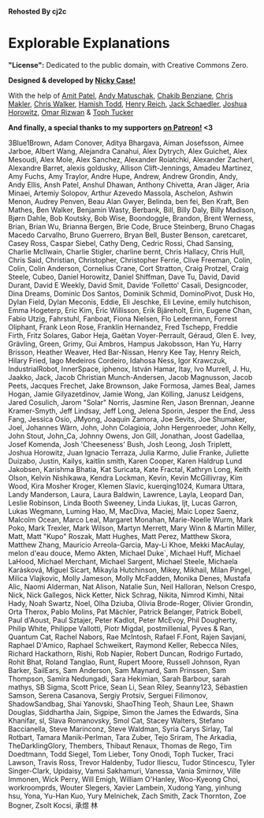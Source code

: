 **Rehosted By cj2c**
# Explorable Explanations

**"License":** Dedicated to the public domain, with Creative Commons Zero.

**Designed & developed by [Nicky Case!](https://www.patreon.com/ncase)**

With the help of [Amit Patel](http://www.redblobgames.com/),
[Andy Matuschak](https://andymatuschak.org/), 
[Chakib Benziane](https://github.com/sp4ke), 
[Chris Makler](https://economics.stanford.edu/people/chris-makler), 
[Chris Walker](http://polytrope.com/), 
[Hamish Todd](https://hamishtodd1.github.io/), 
[Henry Reich](https://www.youtube.com/user/minutephysics), 
[Jack Schaedler](https://jackschaedler.github.io/), 
[Joshua Horowitz](http://joshuahhh.com/), 
[Omar Rizwan](https://rsnous.com/) &
[Toph Tucker](http://www.tophtucker.com/)

**And finally, a special thanks to my supporters [on Patreon!](https://www.patreon.com/ncase) <3**

3Blue1Brown, Adam Conover, Aditya Bhargava, Aiman Josefsson, Aimee Jarboe, Albert Wang, Alejandra Canahui, Alex Dytrych, Alex Guichet, Alex Mesoudi, Alex Mole, Alex Sanchez, Alexander Roiatchki, Alexander Zacherl, Alexandre Barret, alexis goldusky, Allison Clift-Jennings, Amadeu Martinez, Amy Fuchs, Amy Traylor, Andre Hupe, Andrew, Andrew Grondin, Andy, Andy Ellis, Ansh Patel, Anshul Dhawan, Anthony Chivetta, Aran Jäger, Aria Minaei, Artemiy Solopov, Arthur Azevedo Massola, Aschelon, Ashwin Menon, Audrey Penven, Beau Alan Gwyer, Belinda, ben fei, Ben Kraft, Ben Mathes, Ben Walker, Benjamin Wasty, Berbank, Bill, Billy Daly, Billy Madison, Bjørn Dahle, Bob Koutsky, Bob Wise, Boondoggle, Brandon, Brent Werness, Brian, Brian Wu, Brianna Bergen, Brie Code, Bruce Steinberg, Bruno Chagas Macedo Carvalho, Bruno Guerrero, Bryan Bell, Buster Benson, caretcaret, Casey Ross, Caspar Siebel, Cathy Deng, Cedric Rossi, Chad Sansing, Charlie McIlwain, Charlie Stigler, charline bernt, Chris Hallacy, Chris Hull, Chris Said, Christian, Christopher, Christopher Ferrie, Clive Freeman, Colin, Colin, Colin Anderson, Cornelius Crane, Cort Stratton, Craig Protzel, Craig Steele, Cubeo, Daniel Horowitz, Daniel Shiffman, Dave Tu, David, David Durant, David E Weekly, David Smit, Davide 'Folletto' Casali, Designcoder, Dina Dreams, Dominic Dos Santos, Dominik Schmid, DominoPivot, Dusk Ho, Dylan Field, Dylan Meconis, Eddie, Eli Jeschke, Eli Levine, emily hutchison, Emma Hogeterp, Eric Kim, Eric Willisson, Erik Bjäreholt, Erin, Eugene Chan, Fabio Utzig, Fahrstuhl, Fanboat, Fiona Nielsen, Flo Ledermann, Forrest Oliphant, Frank Leon Rose, Franklin Hernandez, Fred Tschepp, Freddie Firth, Fritz Solares, Gabor Heja, Gaëtan Voyer-Perrault, Géraud, Glen E. Ivey, Grävling, Green, Grimy, Gui Ambros, Hampus Jakobsson, Han Yu, Harry Brisson, Heather Weaver, Hed Bar-Nissan, Henry Kee Tay, Henry Reich, Hilary Fried, Iago Medeiros Cordeiro, Idahosa Ness, Igor Krawczuk, IndustrialRobot, InnerSpace, iphenox, István Hamar, Itay, Ivo Murrell, J. Hu, Jaakko, Jack, Jacob Christian Munch-Andersen, Jacob Magnusson, Jacob Peets, Jacques Frechet, Jake Brownson, Jake Formosa, James Beal, James Hogan, Jamie Gilyazetdinov, Jamie Wong, Jan Kölling, Janusz Leidgens, Jared Cosulich, Jarom "Solar" Norris, Jasmine Ren, Jason Brennan, Jeanne Kramer-Smyth, Jeff Lindsay, Jeff Long, Jelena Sporin, Jesper the End, Jess Fang, Jessica Osio, JMyong, Joaquin Zamora, Joe Sevits, Joe Shumaker, Joel, Johannes Wärn, John, John Colagioia, John Hergenroeder, John Kelly, John Stout, John_Ca, Johnny Owens, Jon Gill, Jonathan, Joost Gadellaa, Josef Komenda, Josh 'Cheeseness' Bush, Josh Leong, Josh Triplett, Joshua Horowitz, Juan Ignacio Terraza, Julia Karmo, Julie Franke, Juliette Duizabo, Justin, Kailys, kaitlin smith, Karen Cooper, Karen Haldrup Lund Jakobsen, Karishma Bhatia, Kat Suricata, Kate Fractal, Kathryn Long, Keith Olson, Kelvin Nishikawa, Kendra Lockman, Kevin, Kevin McGillivray, Kim Wood, Kira Mosher Kroger, Klemen Slavic, kuerqing1024, Kumara Uttara, Landy Manderson, Laura, Laura Baldwin, Lawrence, Layla, Leopard Dan, Leslie Robinson, Linda Booth Sweeney, Linda Liukas, ljt, Lucas Garron, Lukas Wegmann, Luming Hao, M, MacDiva, Maciej, Maic Lopez Saenz, Malcolm Ocean, Marco Leal, Margaret Monahan, Marie-Noelle Wurm, Mark Poko, Mark Trexler, Mark Wilson, Martyn Merrett, Mary Winn & Martin Miller, Matt, Matt "Kupo" Roszak, Matt Hughes, Matt Perez, Matthew Skora, Matthew Zhang, Mauricio Arreola-Garcia, May-Li Khoe, Mekki MacAulay, melon d'eau douce, Memo Akten, Michael Duke`, Michael Huff, Michael LaHood, Michael Merchant, Michael Sargent, Michael Steele, Michaela Karásková, Miguel Sicart, Mikayla Hutchinson, Mikey, Mikhail, Milan Pingel, Milica Vlajkovic, Molly Jameson, Molly McFadden, Monika Denes, Mustafa Alic, Naomi Alderman, Nat Alison, Natalie Sun, Neil Halloran, Nelson Crespo, Nick, Nick Gallegos, Nick Ketter, Nick Schrag, Nikita, Nimrod Kimhi, Nitai Hady, Noah Swartz, Noel, Olha Dziuba, Olivia Brode-Roger, Olivier Grondin, Orta Therox, Pablo Molins, Pat Mächler, Patrick Belanger, Patrick Bobell, Paul d&apos;Aoust, Paul Sztajer, Peter Kadlot, Peter McEvoy, Phil Dougherty, Philip White, Philippe Vallotti, Piotr Migdal, postmillenial, Pyves & Ran, Quantum Cat, Rachel Nabors, Rae McIntosh, Rafael F.Font, Rajen Savjani, Raphael D'Amico, Raphael Schweikert, Raymond Keller, Rebecca Niles, Richard Hackathorn, Rishi, Rob Napier, Robert Duncan, Rodrigo Furtado, Rohit Bhat, Roland Tanglao, Runt, Rupert Moore, Russell Johnson, Ryan Barker, SailEars, Sam Anderson, Sam Maynard, Sam Prinssen, Sam Thompson, Samira Nedungadi, Sara Hekimian, Sarah Barbour, sarah mathys, SB Sigma, Scott Price, Sean Li, Sean Riley, Seanny123, Sébastien Samson, Serena Casanova, Sergiy Protsiv, Serguei Filimonov, ShadowSandbag, Shai Yanovski, ShaoThing Teoh, Shaun Lee, Shawn Douglas, Siddhartha Jain, Sigpipe, Simon the James the Edwards, Sina Khanifar, sl, Slava Romanovsky, Smol Cat, Stacey Walters, Stefano Baccianella, Steve Marinconz, Steve Waldman, Syria Carys Sirlay, Tal Rotbart, Tamara Manik-Perlman, Tara Zuber, Tejo Sriram, The Arkadia, TheDarklingGlory, Thembers, Thibaut Renaux, Thomas de Rego, Tim Doedtmann, Todd Siegel, Tom Lieber, Tony Onodi, Toph Tucker, Traci Lawson, Travis Ross, Trevor Haldenby, Tudor Iliescu, Tudor Stincescu, Tyler Singer-Clark, Upidaisy, Vamsi Sakhamuri, Vanessa, Vania Smirnov, Ville Immonen, Wick Perry, Will Emigh, William O'Hanley, Woo-Kyeong Choi, workroomprds, Wouter Slegers, Xavier Lambein, Xudong Yang, yinhung hsu, Yona, Yu-Han Kuo, Yury Melnichek, Zach Smith, Zack Thornton, Zoe Bogner, Zsolt Kocsi, 承煜 林
